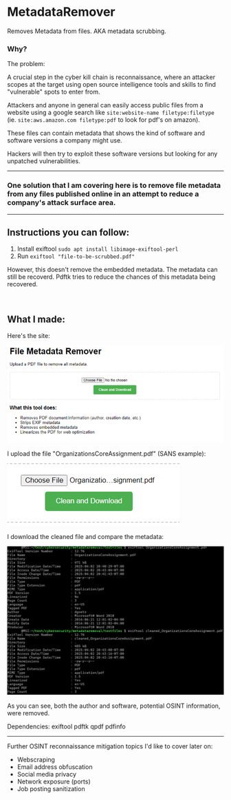 # MetadataRemover
Removes Metadata from files.  AKA metadata scrubbing.


### Why?  

The problem:  

A crucial step in the cyber kill chain is reconnaissance, where an attacker scopes at the target using open source intelligence tools and skills to find "vulnerable" spots to enter from.  

Attackers and anyone in general can easily access public files from a website using a google search like `site:website-name filetype:filetype` (ie. `site:aws.amazon.com filetype:pdf` to look for pdf's on amazon).  

These files can contain metadata that shows the kind of software and software versions a company might use.  

Hackers will then try to exploit these software versions but looking for any unpatched vulnerabilities.  

---

### One solution that I am covering here is to remove file metadata from any files published online in an attempt to reduce a company's attack surface area.


---

## Instructions you can follow:  

1. Install exiftool `sudo apt install libimage-exiftool-perl`
2. Run `exiftool "file-to-be-scrubbed.pdf"`

However, this doesn't remove the embedded metadata. The metadata can still be recoverd.
Pdftk tries to reduce the chances of this metadata being recovered.


<br />


## What I made:

Here's the site: 

![alt text](https://github.com/AriT000/MetadataRemoval/blob/main/image_5.png)

I upload the file "OrganizationsCoreAssignment.pdf" (SANS example): 

![alt text](https://github.com/AriT000/MetadataRemoval/blob/main/image_2.png)

I download the cleaned file and compare the metadata: 

![alt text](https://github.com/AriT000/MetadataRemoval/blob/main/image_3.png)


As you can see, both the author and software, potential OSINT information, were removed.

Dependencies:
exiftool
pdftk
qpdf
pdfinfo 

---

Further OSINT reconnaissance mitigation topics I'd like to cover later on:
- Webscraping
- Email address obfuscation
- Social media privacy
- Network exposure (ports)
- Job posting sanitization

